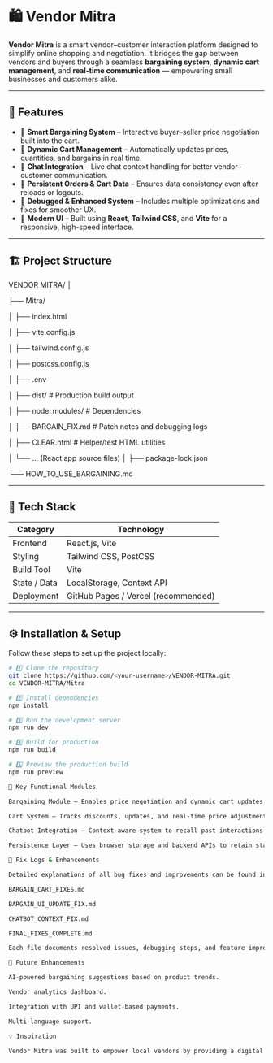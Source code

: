 # 🛍️ Vendor Mitra

**Vendor Mitra** is a smart vendor–customer interaction platform designed to simplify online shopping and negotiation. It bridges the gap between vendors and buyers through a seamless **bargaining system**, **dynamic cart management**, and **real-time communication** — empowering small businesses and customers alike.

---

## 🚀 Features

- 🤝 **Smart Bargaining System** – Interactive buyer–seller price negotiation built into the cart.
- 🛒 **Dynamic Cart Management** – Automatically updates prices, quantities, and bargains in real time.
- 💬 **Chat Integration** – Live chat context handling for better vendor–customer communication.
- 🧾 **Persistent Orders & Cart Data** – Ensures data consistency even after reloads or logouts.
- 🧹 **Debugged & Enhanced System** – Includes multiple optimizations and fixes for smoother UX.
- 🎨 **Modern UI** – Built using **React**, **Tailwind CSS**, and **Vite** for a responsive, high-speed interface.

---

## 🏗️ Project Structure

VENDOR MITRA/
│

├── Mitra/

│ ├── index.html

│ ├── vite.config.js

│ ├── tailwind.config.js

│ ├── postcss.config.js

│ ├── .env

│ ├── dist/ # Production build output

│ ├── node_modules/ # Dependencies

│ ├── BARGAIN_FIX.md # Patch notes and debugging logs

│ ├── CLEAR.html # Helper/test HTML utilities

│ └── ... (React app source files)
│
├── package-lock.json

└── HOW_TO_USE_BARGAINING.md



---

## 🧩 Tech Stack

| Category | Technology |
|-----------|-------------|
| Frontend | React.js, Vite |
| Styling | Tailwind CSS, PostCSS |
| Build Tool | Vite |
| State / Data | LocalStorage, Context API |
| Deployment | GitHub Pages / Vercel (recommended) |

---

## ⚙️ Installation & Setup

Follow these steps to set up the project locally:

```bash
# 1️⃣ Clone the repository
git clone https://github.com/<your-username>/VENDOR-MITRA.git
cd VENDOR-MITRA/Mitra

# 2️⃣ Install dependencies
npm install

# 3️⃣ Run the development server
npm run dev

# 4️⃣ Build for production
npm run build

# 5️⃣ Preview the production build
npm run preview

🧠 Key Functional Modules

Bargaining Module – Enables price negotiation and dynamic cart updates.

Cart System – Tracks discounts, updates, and real-time price adjustments.

Chatbot Integration – Context-aware system to recall past interactions and orders.

Persistence Layer – Uses browser storage and backend APIs to retain state.

🧹 Fix Logs & Enhancements

Detailed explanations of all bug fixes and improvements can be found in the included markdown files:

BARGAIN_CART_FIXES.md

BARGAIN_UI_UPDATE_FIX.md

CHATBOT_CONTEXT_FIX.md

FINAL_FIXES_COMPLETE.md

Each file documents resolved issues, debugging steps, and feature improvements.

🎯 Future Enhancements

AI-powered bargaining suggestions based on product trends.

Vendor analytics dashboard.

Integration with UPI and wallet-based payments.

Multi-language support.

💡 Inspiration

Vendor Mitra was built to empower local vendors by providing a digital platform that combines negotiation, transparency, and accessibility — making digital commerce more personal and fair.


